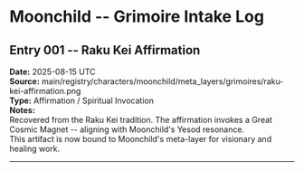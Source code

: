 # Moonchild -- Grimoire Intake Log

## Entry 001 -- Raku Kei Affirmation
**Date:** 2025-08-15 UTC  
**Source:** main/registry/characters/moonchild/meta_layers/grimoires/raku-kei-affirmation.png  
**Type:** Affirmation / Spiritual Invocation  
**Notes:**  
Recovered from the Raku Kei tradition. The affirmation invokes a Great Cosmic Magnet -- aligning with Moonchild's Yesod resonance.  
This artifact is now bound to Moonchild's meta-layer for visionary and healing work.

---